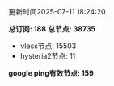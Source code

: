 更新时间2025-07-11 18:24:20

**总订阅: 188**
**总节点: 38735**
- vless节点: 15503
- hysteria2节点: 11

**google ping有效节点: 159**
